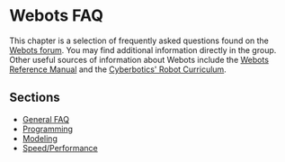 # Webots FAQ

This chapter is a selection of frequently asked questions found on the [Webots forum](http://www.cyberbotics.com/forum).
You may find additional information directly in the group.
Other useful sources of information about Webots include the [Webots Reference Manual](../reference/index.md) and the [Cyberbotics' Robot Curriculum](http://en.wikibooks.org/wiki/Cyberbotics'_Robot_Curriculum).

## Sections

- [General FAQ](general-faq.md)
- [Programming](programming.md)
- [Modeling](modeling.md)
- [Speed/Performance](speed-performance.md)
